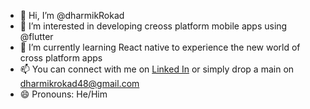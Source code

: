 - 👋 Hi, I’m @dharmikRokad
- 👀 I’m interested in developing creoss platform mobile apps using @flutter
- 🌱 I’m currently learning React native to experience the new world of cross platform apps
- 📫 You can connect with me on <a href="https://www.linkedin.com/in/dharmik-rokad-775000272/">Linked In</a> or simply drop a main on dharmikrokad48@gmail.com
- 😄 Pronouns: He/Him

<!---
dharmikRokad/dharmikRokad is a ✨ special ✨ repository because its `README.md` (this file) appears on your GitHub profile.
You can click the Preview link to take a look at your changes.
--->
